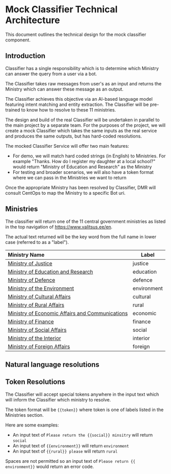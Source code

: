 # Mock Classifier Technical Architecture

This document outlines the technical design for the mock classifier component.

## Introduction

Classifier has a single responsibility which is to determine which Ministry can answer the query from a user via a bot.

The Classifier takes raw messages from user's as an input and returns the Ministry which can answer these message as an output.

The Classifier achieves this objective via an AI-based language model featuring intent matching and entity extraction. The Classifier will be pre-trained to know how to resolve to these 11 ministries.

The design and build of the real Classifier will be undertaken in parallel to the main project by a separate team. For the purposes of the project, we will create a mock Classifier which takes the same inputs as the real service and produces the same outputs, but has hard-coded resolutions.

The mocked Classifier Service will offer two main features:

- For demo, we will match hard coded strings (in English) to Ministries. For example "Thanks. How do I register my daughter at a local school?" would return "Ministry of Education and Research" as the Ministry
- For testing and broader scenarios, we will also have a token format where we can pass in the Ministries we want to return

Once the appropriate Ministry has been resolved by Classifier, DMR will consult CentOps to map the Ministry to a specific Bot uri.

## Ministries

The classifier will return one of the 11 central government ministries as listed in the top navigation of https://www.valitsus.ee/en.

The actual text returned will be the key word from the full name in lower case (referred to as a "label").

| Ministry Name                                                | Label       |
| :----------------------------------------------------------- | ----------- |
| [Ministry of Justice](https://www.just.ee/en)                | justice     |
| [Ministry of Education and Research](https://www.hm.ee/en)   | education   |
| [Ministry of Defence](https://www.kaitseministeerium.ee//en) | defence     |
| [Ministry of the Environment](https://www.envir.ee/en)       | environment |
| [Ministry of Cultural Affairs](https://www.kul.ee/en)        | cultural    |
| [Ministry of Rural Affairs](https://www.agri.ee/en)          | rural       |
| [Ministry of Economic Affairs and Communications](https://www.mkm.ee/en) | economic    |
| [Ministry of Finance](https://www.rahandusministeerium.ee/en) | finance     |
| [Ministry of Social Affairs](https://www.sm.ee/en)           | social      |
| [Ministry of the Interior](https://www.siseministeerium.ee/en) | interior    |
| [Ministry of Foreign Affairs](https://vm.ee/en)              | foreign     |

## Natural language resolutions

## Token Resolutions

The Classifier will accept special tokens anywhere in the input text which will inform the Classifier which ministry to resolve.

The token format will be `{{token}}` where token is one of labels listed in the Ministries section.

Here are some examples:

- An input text of `Please return the {{social}} minsitry` will return `social`
- An input text of `{{environment}}` will return `environment`
- An input text of `{{rural}} please` will return `rural`

Spaces are not permitted so an input text of `Please return {{ environment}}` would return an error code.